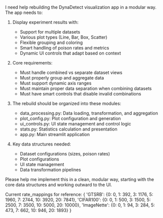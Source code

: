 I need help rebuilding the DynaDetect visualization app in a modular way. The app needs to:

1. Display experiment results with:

   - Support for multiple datasets
   - Various plot types (Line, Bar, Box, Scatter)
   - Flexible grouping and coloring
   - Smart handling of poison rates and metrics
   - Dynamic UI controls that adapt based on context

2. Core requirements:

   - Must handle combined vs separate dataset views
   - Must properly group and aggregate data
   - Must support dynamic axis ranges
   - Must maintain proper data separation when combining datasets
   - Must have smart controls that disable invalid combinations

3. The rebuild should be organized into these modules:

   - data_processing.py: Data loading, transformation, and aggregation
   - plot_config.py: Plot configuration and generation
   - ui_controls.py: UI state management and control logic
   - stats.py: Statistics calculation and presentation
   - app.py: Main streamlit application

4. Key data structures needed:
   - Dataset configurations (sizes, poison rates)
   - Plot configurations
   - UI state management
   - Data transformation pipelines

Please help me implement this in a clean, modular way, starting with the core data structures and working outward to the UI.

Current rate_mappings for reference:
{
'GTSRB': {0: 0, 1: 392, 3: 1176, 5: 1960, 7: 2744, 10: 3920, 20: 7841},
'CIFAR100': {0: 0, 1: 500, 3: 1500, 5: 2500, 7: 3500, 10: 5000, 20: 10000},
'ImageNette': {0: 0, 1: 94, 3: 284, 5: 473, 7: 662, 10: 946, 20: 1893}
}
